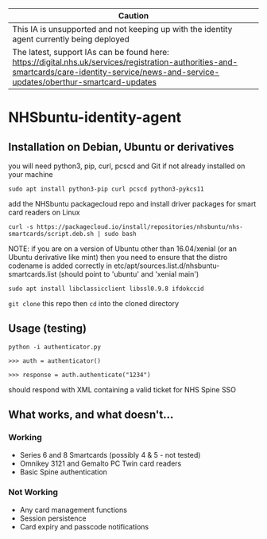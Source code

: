 | Caution   | 
| ------------- | 
| This IA is unsupported and not keeping up with the identity agent currently being deployed |
| The latest, support IAs can be found here: https://digital.nhs.uk/services/registration-authorities-and-smartcards/care-identity-service/news-and-service-updates/oberthur-smartcard-updates  |

# NHSbuntu-identity-agent

## Installation on Debian, Ubuntu or derivatives
you will need python3, pip, curl, pcscd and Git if not already installed on your machine

`sudo apt install python3-pip curl pcscd python3-pykcs11`

add the NHSbuntu packagecloud repo and install driver packages for smart card readers on Linux

`curl -s https://packagecloud.io/install/repositories/nhsbuntu/nhs-smartcards/script.deb.sh | sudo bash`

NOTE: if you are on a version of Ubuntu other than 16.04/xenial (or an Ubuntu derivative like mint) then you need to ensure that the distro codename is added correctly in etc/apt/sources.list.d/nhsbuntu-smartcards.list (should point to 'ubuntu' and 'xenial main')

`sudo apt install libclassicclient libssl0.9.8 ifdokccid`

`git clone` this repo then `cd` into the cloned directory

## Usage (testing)

`python -i authenticator.py`

`>>> auth = authenticator()`

`>>> response = auth.authenticate("1234")`

should respond with XML containing a valid ticket for NHS Spine SSO


## What works, and what doesn't...

### Working

* Series 6 and 8 Smartcards (possibly 4 & 5 - not tested)
* Omnikey 3121 and Gemalto PC Twin card readers
* Basic Spine authentication


### Not Working

* Any card management functions
* Session persistence
* Card expiry and passcode notifications







